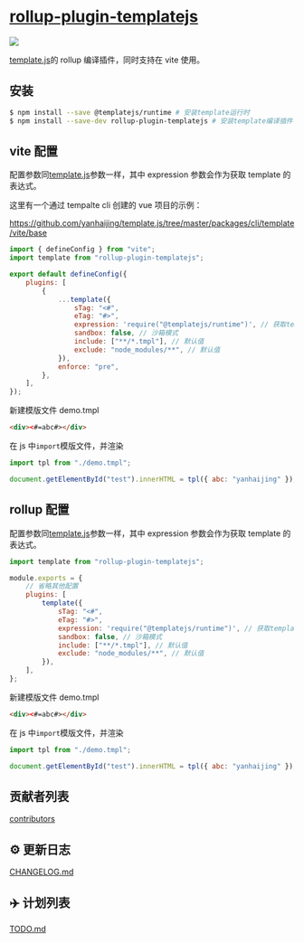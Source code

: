 # [rollup-plugin-templatejs](https://github.com/yanhaijing/template.js/blob/master/packages/rollup-plugin-templatejs)

[![](https://img.shields.io/badge/Powered%20by-jslib%20base-brightgreen.svg)](https://github.com/yanhaijing/jslib-base)

[template.js](https://github.com/yanhaijing/template.js)的 rollup 编译插件，同时支持在 vite 使用。

## 安装

```bash
$ npm install --save @templatejs/runtime # 安装template运行时
$ npm install --save-dev rollup-plugin-templatejs # 安装template编译插件
```

## vite 配置

配置参数同[template.js](https://github.com/yanhaijing/template.js/blob/master/doc/api.md#templateconfig)参数一样，其中 expression 参数会作为获取 template 的表达式。

这里有一个通过 tempalte cli 创建的 vue 项目的示例：

https://github.com/yanhaijing/template.js/tree/master/packages/cli/template/vite/base

```js
import { defineConfig } from "vite";
import template from "rollup-plugin-templatejs";

export default defineConfig({
    plugins: [
        {
            ...template({
                sTag: "<#",
                eTag: "#>",
                expression: 'require("@templatejs/runtime")', // 获取template的表达式，如 `window.template`
                sandbox: false, // 沙箱模式
                include: ["**/*.tmpl"], // 默认值
                exclude: "node_modules/**", // 默认值
            }),
            enforce: "pre",
        },
    ],
});
```

新建模版文件 demo.tmpl

```html
<div><#=abc#></div>
```

在 js 中`import`模版文件，并渲染

```js
import tpl from "./demo.tmpl";

document.getElementById("test").innerHTML = tpl({ abc: "yanhaijing" });
```

## rollup 配置

配置参数同[template.js](https://github.com/yanhaijing/template.js/blob/master/doc/api.md#templateconfig)参数一样，其中 expression 参数会作为获取 template 的表达式。

```js
import template from "rollup-plugin-templatejs";

module.exports = {
    // 省略其他配置
    plugins: [
        template({
            sTag: "<#",
            eTag: "#>",
            expression: 'require("@templatejs/runtime")', // 获取template的表达式，如 `window.template`
            sandbox: false, // 沙箱模式
            include: ["**/*.tmpl"], // 默认值
            exclude: "node_modules/**", // 默认值
        }),
    ],
};
```

新建模版文件 demo.tmpl

```html
<div><#=abc#></div>
```

在 js 中`import`模版文件，并渲染

```js
import tpl from "./demo.tmpl";

document.getElementById("test").innerHTML = tpl({ abc: "yanhaijing" });
```

## 贡献者列表

[contributors](https://github.com/yanhaijing/template.js/graphs/contributors)

## :gear: 更新日志

[CHANGELOG.md](https://github.com/yanhaijing/template.js/blob/master/CHANGELOG.md)

## :airplane: 计划列表

[TODO.md](https://github.com/yanhaijing/template.js/blob/master/TODO.md)
